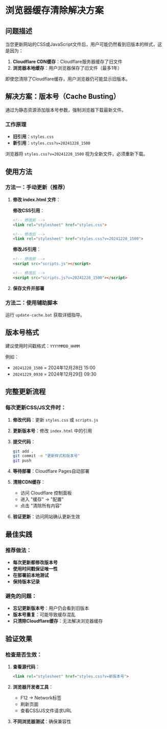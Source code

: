 # 浏览器缓存清除解决方案

## 问题描述

当您更新网站的CSS或JavaScript文件后，用户可能仍然看到旧版本的样式，这是因为：

1. **Cloudflare CDN缓存**：Cloudflare服务器缓存了旧文件
2. **浏览器本地缓存**：用户浏览器保存了旧文件（最多1年）

即使您清除了Cloudflare缓存，用户浏览器仍可能显示旧版本。

## 解决方案：版本号（Cache Busting）

通过为静态资源添加版本号参数，强制浏览器下载最新文件。

### 工作原理

- **旧引用**：`styles.css` 
- **新引用**：`styles.css?v=20241228_1500`

浏览器将 `styles.css?v=20241228_1500` 视为全新文件，必须重新下载。

## 使用方法

### 方法一：手动更新（推荐）

1. **修改 index.html 文件**：

   **修改CSS引用**：
   ```html
   <!-- 修改前 -->
   <link rel="stylesheet" href="styles.css">
   
   <!-- 修改后 -->
   <link rel="stylesheet" href="styles.css?v=20241228_1500">
   ```

   **修改JS引用**：
   ```html
   <!-- 修改前 -->
   <script src="scripts.js"></script>
   
   <!-- 修改后 -->
   <script src="scripts.js?v=20241228_1500"></script>
   ```

2. **保存文件并部署**

### 方法二：使用辅助脚本

运行 `update-cache.bat` 获取详细指导。

## 版本号格式

建议使用时间戳格式：`YYYYMMDD_HHMM`

例如：
- `20241228_1500` = 2024年12月28日 15:00
- `20241229_0930` = 2024年12月29日 09:30

## 完整更新流程

### 每次更新CSS/JS文件时：

1. **修改代码**：更新 `styles.css` 或 `scripts.js`

2. **更新版本号**：修改 `index.html` 中的引用

3. **提交代码**：
   ```bash
   git add .
   git commit -m "更新样式和版本号"
   git push
   ```

4. **等待部署**：Cloudflare Pages自动部署

5. **清除CDN缓存**：
   - 访问 Cloudflare 控制面板
   - 进入 "缓存" → "配置"
   - 点击 "清除所有内容"

6. **验证更新**：访问网站确认更新生效

## 最佳实践

### 推荐做法：

- **每次更新都修改版本号**
- **使用时间戳保证唯一性**
- **在部署前本地测试**
- **保持版本记录**

### 避免的问题：

- **忘记更新版本号**：用户仍会看到旧版本
- **版本号重复**：可能导致缓存混乱
- **只清除Cloudflare缓存**：无法解决浏览器缓存

## 验证效果

### 检查是否生效：

1. **查看源代码**：
   ```html
   <link rel="stylesheet" href="styles.css?v=新版本号">
   ```

2. **浏览器开发者工具**：
   - F12 → Network标签
   - 刷新页面
   - 查看CSS/JS文件请求URL

3. **不同浏览器测试**：确保兼容性 